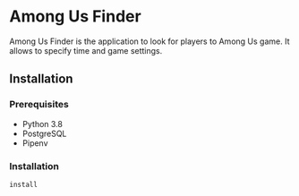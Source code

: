 # Among Us Finder

Among Us Finder is the application to look for players to Among Us game. It allows to specify time and game settings.

## Installation

### Prerequisites

- Python 3.8
- PostgreSQL
- Pipenv

### Installation

``install ``